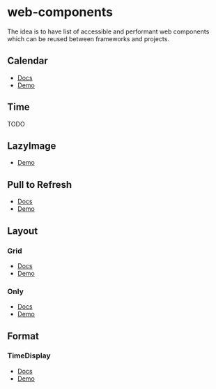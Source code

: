 # web-components

The idea is to have list of accessible and performant web components which can be reused between frameworks and projects.

## Calendar

- [Docs](./components/calendar/README.md)
- [Demo](https://codesandbox.io/s/wwq727m2r8)

## Time

TODO

## LazyImage

- [Demo](https://codesandbox.io/s/lazyimage-kygxj)

## Pull to Refresh

- [Docs](./components/pulltorefresh/README.md)
- [Demo](https://codesandbox.io/s/pull-to-refresh-oj181)

## Layout

### Grid

- [Docs](./components/layout/README.md)
- [Demo](https://codesandbox.io/s/gridlayout-rqnt2)

### Only

- [Docs](./components/layout/README.md#only)
- [Demo](https://codesandbox.io/s/onlylayout-ko2ui)

## Format

### TimeDisplay

- [Docs](./components/format/README.md#timedisplay)
- [Demo](https://codesandbox.io/s/zealous-minsky-cejxn)
